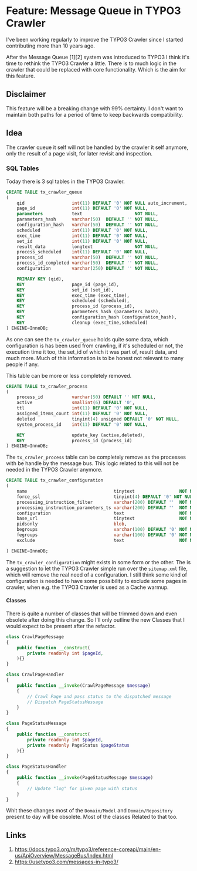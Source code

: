 # Feature: Message Queue in TYPO3 Crawler

I've been working regularly to improve the TYPO3 Crawler since I started contributing more than 10 years ago.

After the Message Queue [1][2] system was introduced to TYPO3 I think it's time to rethink the TYPO3 Crawler a little. There is to much logic in the crawler that could be replaced with core functionality. Which is the aim for this feature.

## Disclaimer

This feature will be a breaking change with 99% certainty. I don't want to maintain both paths for a period of time to keep backwards compatibility.

## Idea

The crawler queue it self will not be handled by the crawler it self anymore, only the result of a page visit, for later revisit and inspection.

### SQL Tables

Today there is 3 sql tables in the TYPO3 Crawler.

```sql
CREATE TABLE tx_crawler_queue
(
    qid                  int(11) DEFAULT '0' NOT NULL auto_increment,
    page_id              int(11) DEFAULT '0' NOT NULL,
    parameters           text                    NOT NULL,
    parameters_hash      varchar(50)  DEFAULT '' NOT NULL,
    configuration_hash   varchar(50)  DEFAULT '' NOT NULL,
    scheduled            int(11) DEFAULT '0' NOT NULL,
    exec_time            int(11) DEFAULT '0' NOT NULL,
    set_id               int(11) DEFAULT '0' NOT NULL,
    result_data          longtext                NOT NULL,
    process_scheduled    int(11) DEFAULT '0' NOT NULL,
    process_id           varchar(50)  DEFAULT '' NOT NULL,
    process_id_completed varchar(50)  DEFAULT '' NOT NULL,
    configuration        varchar(250) DEFAULT '' NOT NULL,

    PRIMARY KEY (qid),
    KEY                  page_id (page_id),
    KEY                  set_id (set_id),
    KEY                  exec_time (exec_time),
    KEY                  scheduled (scheduled),
    KEY                  process_id (process_id),
    KEY                  parameters_hash (parameters_hash),
    KEY                  configuration_hash (configuration_hash),
    KEY                  cleanup (exec_time,scheduled)
) ENGINE=InnoDB;
```

As one can see the `tx_crawler_queue` holds quite some data, which configuration is has been used from crawling, if it's scheduled or not, the execution time it too, the set_id of which it was part of, result data, and much more. Much of this information is to be honest not relevant to many people if any.

This table can be more or less completely removed.

```sql
CREATE TABLE tx_crawler_process
(
    process_id           varchar(50) DEFAULT '' NOT NULL,
    active               smallint(6) DEFAULT '0',
    ttl                  int(11) DEFAULT '0' NOT NULL,
    assigned_items_count int(11) DEFAULT '0' NOT NULL,
    deleted              tinyint(4) unsigned DEFAULT '0' NOT NULL,
    system_process_id    int(11) DEFAULT '0' NOT NULL,

    KEY                  update_key (active,deleted),
    KEY                  process_id (process_id)
) ENGINE=InnoDB;
```

The `tx_crawler_process` table can be completely remove as the processes with be handle by the message bus. This logic related to this will not be needed in the TYPO3 Crawler anymore.

```sql
CREATE TABLE tx_crawler_configuration
(
    name                                 tinytext                 NOT NULL,
    force_ssl                            tinyint(4) DEFAULT '0' NOT NULL,
    processing_instruction_filter        varchar(200) DEFAULT ''  NOT NULL,
    processing_instruction_parameters_ts varchar(200) DEFAULT ''  NOT NULL,
    configuration                        text                     NOT NULL,
    base_url                             tinytext                 NOT NULL,
    pidsonly                             blob,
    begroups                             varchar(100) DEFAULT '0' NOT NULL,
    fegroups                             varchar(100) DEFAULT '0' NOT NULL,
    exclude                              text                     NOT NULL

) ENGINE=InnoDB;
```

The `tx_crawler_configuration` might exists in some form or the other. The is a suggestion to let the TYPO3 Crawler simple run over the `sitemap.xml` file, which will remove the real need of a configuration. I still think some kind of configuration is needed to have some possibility to exclude some pages in crawler, when e.g. the TYPO3 Crawler is used as a Cache warmup.

#### Classes

There is quite a number of classes that will be trimmed down and even obsolete after doing this change. So I'll only outline the new Classes that I would expect to be present after the refactor.

```php
class CrawlPageMessage
{
    public function __construct(
        private readonly int $pageId,
    ){}
}
```

```php
class CrawlPageHandler
{
    public function __invoke(CrawlPageMessage $message)
    {
        // Crawl Page and pass status to the dispatched message
        // Dispatch PageStatusMessage
    }
}
```

```php
class PageStatusMessage
{
    public function __construct(
        private readonly int $pageId,
        private readonly PageStatus $pageStatus
    ){}
}
```

```php
class PageStatusHandler
{
    public function __invoke(PageStatusMessage $message)
    {
        // Update "log" for given page with status
    }
}
```

Whit these changes most of the `Domain/Model` and `Domain/Repository` present to day will be obsolete. Most of the classes Related to that too.

## Links

1. https://docs.typo3.org/m/typo3/reference-coreapi/main/en-us/ApiOverview/MessageBus/Index.html
2. https://usetypo3.com/messages-in-typo3/
